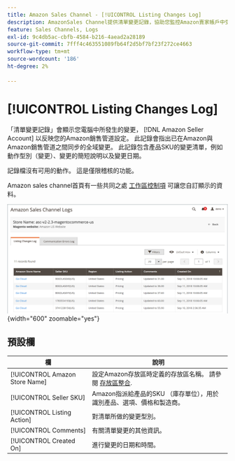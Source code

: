 ```yaml
---
title: Amazon Sales Channel - [!UICONTROL Listing Changes Log]
description: AmazonSales Channel提供清單變更記錄，協助您監控Amazon賣家帳戶中受影響的變更。
feature: Sales Channels, Logs
exl-id: 9c4db5ac-cbfb-4584-b216-4aead2a28189
source-git-commit: 7fff4c463551089fb64f2d5bf7bf23f272ce4663
workflow-type: tm+mt
source-wordcount: '186'
ht-degree: 2%

---
```


# [!UICONTROL Listing Changes Log]

「清單變更記錄」會顯示您電腦中所發生的變更， [!DNL Amazon Seller Account] 以反映您的Amazon銷售管道設定。 此記錄會指出已在Amazon與Amazon銷售管道之間同步的全域變更。 此記錄包含產品SKU的變更清單，例如動作型別（變更）、變更的簡短說明以及變更日期。

記錄檔沒有可用的動作。 這是僅限稽核的功能。

Amazon sales channel首頁有一些共同之處 [工作區控制項](./workspace-controls.md) 可讓您自訂顯示的資料。

![列出變更記錄](assets/amazon-listing-changes-log.png){width="600" zoomable="yes"}

## 預設欄

| 欄 | 說明 |
|--------------------------------|-------------------------------------------------------------------------------------------------------------------------|
| [!UICONTROL Amazon Store Name] | 設定Amazon存放區時定義的存放區名稱。 請參閱 [存放區整合](./store-integration.md). |
| [!UICONTROL Seller SKU] | Amazon指派給產品的SKU （庫存單位），用於識別產品、選項、價格和製造商。 |
| [!UICONTROL Listing Action] | 對清單所做的變更型別。 |
| [!UICONTROL Comments] | 有關清單變更的其他資訊。 |
| [!UICONTROL Created On] | 進行變更的日期和時間。 |
